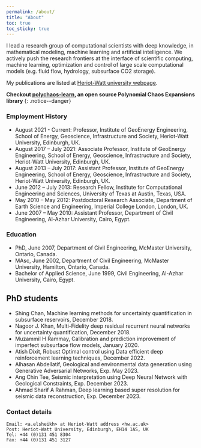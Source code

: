 ```yaml
---
permalink: /about/
title: "About"
toc: true
toc_sticky: true
---
```


I lead a research group of computational scientists with deep knowledge, in mathematical modeling, machine learning and artificial intelligence. We actively push the research frontiers at the interface of scientific computing, machine learning, optimization and control of large scale computational models (e.g. fluid flow, hydrology, subsurface CO2 storage). 

My publications are listed at [Heriot-Watt university webpage](https://researchportal.hw.ac.uk/en/persons/ahmed-h-elsheikh).

**Checkout [polychaos-learn](https://github.com/ahmed-h-elsheikh/polychaos-learn), an open source Polynomial Chaos Expansions library**
{: .notice--danger}

### Employment History
- August 2021 - Current: Professor, Institute of GeoEnergy Engineering, School of Energy, Geoscience, Infrastructure and Society, Heriot-Watt University, Edinburgh, UK.
- August 2017 – July 2021: Associate Professor, Institute of GeoEnergy Engineering, School of Energy, Geoscience, Infrastructure and Society, Heriot-Watt University, Edinburgh, UK.
- August 2013 – July 2017: Assistant Professor, Institute of GeoEnergy Engineering, School of Energy, Geoscience, Infrastructure and Society, Heriot-Watt University, Edinburgh, UK.
- June 2012 – July 2013: Research Fellow, Institute for Computational Engineering and Sciences, University of Texas at Austin, Texas, USA.
- May 2010 – May 2012: Postdoctoral Research Associate, Department of Earth Science and Engineering, Imperial College London, London, UK.
- June 2007 – May 2010: Assistant Professor, Department of Civil Engineering, Al-Azhar University, Cairo, Egypt.

### Education
- PhD, June 2007, Department of Civil Engineering, McMaster University,
Ontario, Canada.
- MAsc, June 2002, Department of Civil Engineering, McMaster University,
Hamilton, Ontario, Canada.
- Bachelor of Applied Science, June 1999, Civil Engineering, Al-Azhar
University, Cairo, Egypt.

## PhD students
- Shing Chan, Machine learning methods for uncertainty quantification in subsurface reservoirs, December 2018.
- Nagoor J. Khan, Multi-Fidelity deep residual recurrent neural networks for uncertainty quantification, December 2018.
- Muzammil H Rammay, Calibration and prediction improvement of imperfect subsurface flow models, January 2020.
- Atish Dixit, Robust Optimal control using Data efficient deep reinforcement learning techniques, December 2022.
- Alhasan Abdellatif, Geological and environmental data generation using Generative Adversarial Networks, Exp. May 2023.
- Ang Chin Tee, Seismic interpretation using Deep Neural Network with Geological Constraints, Exp. December 2023.
- Ahmad Sharif A Rahman, Deep learning based super resolution for seismic data reconstruction, Exp. December 2023.


<!-- ## test code embedding

```python
def foo():
    if not bar:
        return True
```
### Figures in the text:

{% include figure image_path="/assets/images/unsplash-image-1.jpg" alt="this is a placeholder image" caption="This is a figure caption." %} -->

### Contact details
```
Email: <a.elsheikh> at Heriot-Watt address <hw.ac.uk>
Post: Heriot-Watt University, Edinburgh, EH14 1AS, UK
Tel: +44 (0)131 451 8304
Fax: +44 (0)131 451 3127
```
